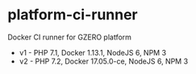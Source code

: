# platform-ci-runner
Docker CI runner for GZERO platform

- v1 - PHP 7.1, Docker 1.13.1, NodeJS 6, NPM 3
- v2 - PHP 7.2, Docker 17.05.0-ce, NodeJS 6, NPM 3